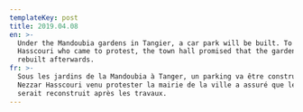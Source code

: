 ```yaml
---
templateKey: post
title: 2019.04.08
en: >-
  Under the Mandoubia gardens in Tangier, a car park will be built. To Nezzar
  Hasscouri who came to protest, the town hall promised that the garden would be
  rebuilt afterwards. 
fr: >-
  Sous les jardins de la Mandoubia à Tanger, un parking va être construit. À
  Nezzar Hasscouri venu protester la mairie de la ville a assuré que le jardin
  serait reconstruit après les travaux.
---
```


